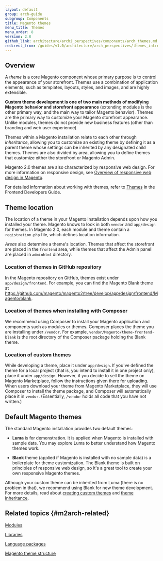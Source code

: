 ```yaml
---
layout: default
group: arch-guide
subgroup: Components
title: Magento themes
menu_title: Themes
menu_order: 8
version: 2.0
github_link: architecture/archi_perspectives/components/arch_themes.md
redirect_from: /guides/v1.0/architecture/arch_perspectives/themes_intro.html
---
```


## Overview

A _theme_ is a core Magento component whose primary purpose is to control the appearance of your storefront. Themes use a combination of application elements, such as templates, layouts, styles, and images, and are highly extensible.

**Custom theme development is one of two main methods of modifying Magento behavior and storefront appearance** (extending modules is the other primary way, and the main way to tailor Magento behavior). Themes are the primary way to customize your Magento storefront appearance. Unlike modules, themes do not provide new business features (other than branding and web user experience).

Themes within a Magento installation relate to each other through _inheritance_, allowing you to customize an existing theme by defining it as a parent theme whose settings can be inherited by any designated child themes. Themes are also divided by area, allowing you to define themes that customize either the storefront or Magento Admin.

Magento 2.0 themes are also characterized by responsive web design. For more information on responsive design, see <a href="{{page.baseurl}}frontend-dev-guide/responsive-web-design/rwd_overview.html">Overview of responsive web design in Magento</a>.

For detailed information about working with themes, refer to  <a href="{{page.baseurl}}frontend-dev-guide/themes/theme-general.html">Themes</a> in the Frontend Developers Guide.

## Theme location

The location of a theme in your Magento installation depends upon how you installed your theme. Magento knows to look in both `vendor` and  `app/design` for themes. In Magento 2.0, each module and theme contain a `registration.php` file, which defines location information.

_Areas_ also determine a theme's location. Themes that affect the storefront are placed in the `frontend` area, while themes that affect the Admin panel are placed in `adminhtml` directory.

### Location of themes in GitHub repository

In the Magento repository on GitHub, themes exist under `app/design/frontend`. For example, you can find the Magento Blank theme at https://github.com/magento/magento2/tree/develop/app/design/frontend/Magento/blank.

### Location of themes when installing with Composer

We recommend using Composer to install your Magento application and components such as modules or themes. Composer places the theme you are installing under  `/vendor`. For example, `vendor/Magento/theme-frontend-blank` is the root directory of the Composer package holding the Blank theme.

### Location of custom themes

While developing a theme, place it under `app/design`.  If you've defined the theme for a local project (that is, you intend to install it in one project only),  place it under `app/design`. However, if you decide to sell the theme on Magento Marketplace, follow the instructions given there for uploading. When users download your theme from Magento Marketplace, they will use Composer to install the theme package, and Composer will automatically place it in `vendor`. (Essentially, `/vendor` holds all code that you have not written.)

## Default Magento themes

The standard Magento installation provides two default themes:

* **Luma** is for demonstration. It is applied when Magento is installed with sample data. You may explore Luma to better understand how Magento themes work.

* **Blank** theme (applied if Magento is installed with no sample data) is a boilerplate for theme customization. The Blank theme is built on principles of responsive web design, so it's a great tool to create your own responsive Magento themes.

Although your custom theme can be inherited from Luma (there is no problem in that), we recommend using Blank for new theme development. For more details, read about [creating custom themes] and [theme inheritance].

## Related topics {#m2arch-related}

<a href="{{page.baseurl}}architecture/archi_perspectives/components/modules/mod_intro.html">Modules</a>

<a href="{{page.baseurl}}architecture/archi_perspectives/components/arch_libraries.html">Libraries</a>

<a href="{{page.baseurl}}architecture/archi_perspectives/components/arch_translations.html">Language packages</a>

<a href="{{page.baseurl}}frontend-dev-guide/themes/theme-structure.html">Magento theme structure</a>


[creating custom themes]: {{page.baseurl}}frontend-dev-guide/css-guide/css_quick_guide_overview.html#Why-do-you-need-to-create-a-custom-theme

[theme inheritance]: {{page.baseurl}}frontend-dev-guide/themes/theme-inherit.html
